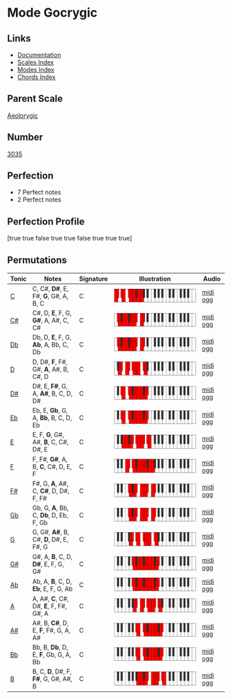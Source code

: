 # Mode Gocrygic

## Links

- [Documentation](index.md)
- [Scales Index](Scales.md)
- [Modes Index](Modes.md)
- [Chords Index](Chords.md)

## Parent Scale

[Aeolorygic](ScaleAeolorygic.md)

## Number

[3035](https://ianring.com/musictheory/scales/3035)

## Perfection

- 7 Perfect notes
- 2 Perfect notes

## Perfection Profile

[true true false true true false true true true]

## Permutations

| Tonic | Notes | Signature | Illustration | Audio |
|-------|-------|-----------|--------------|-------|
| [C](ModeCNaturalGocrygic.md) | C, C#, **D#**, E, F#, **G**, G#, A, B, C | C | ![CNaturalGocrygic](ModeCNaturalGocrygic.png) | [midi](ModeCNaturalGocrygic.mid) [ogg](ModeCNaturalGocrygic.ogg) |
| [C#](ModeCSharpGocrygic.md) | C#, D, **E**, F, G, **G#**, A, A#, C, C# | C | ![CSharpGocrygic](ModeCSharpGocrygic.png) | [midi](ModeCSharpGocrygic.mid) [ogg](ModeCSharpGocrygic.ogg) |
| [Db](ModeDFlatGocrygic.md) | Db, D, **E**, F, G, **Ab**, A, Bb, C, Db | C | ![DFlatGocrygic](ModeDFlatGocrygic.png) | [midi](ModeDFlatGocrygic.mid) [ogg](ModeDFlatGocrygic.ogg) |
| [D](ModeDNaturalGocrygic.md) | D, D#, **F**, F#, G#, **A**, A#, B, C#, D | C | ![DNaturalGocrygic](ModeDNaturalGocrygic.png) | [midi](ModeDNaturalGocrygic.mid) [ogg](ModeDNaturalGocrygic.ogg) |
| [D#](ModeDSharpGocrygic.md) | D#, E, **F#**, G, A, **A#**, B, C, D, D# | C | ![DSharpGocrygic](ModeDSharpGocrygic.png) | [midi](ModeDSharpGocrygic.mid) [ogg](ModeDSharpGocrygic.ogg) |
| [Eb](ModeEFlatGocrygic.md) | Eb, E, **Gb**, G, A, **Bb**, B, C, D, Eb | C | ![EFlatGocrygic](ModeEFlatGocrygic.png) | [midi](ModeEFlatGocrygic.mid) [ogg](ModeEFlatGocrygic.ogg) |
| [E](ModeENaturalGocrygic.md) | E, F, **G**, G#, A#, **B**, C, C#, D#, E | C | ![ENaturalGocrygic](ModeENaturalGocrygic.png) | [midi](ModeENaturalGocrygic.mid) [ogg](ModeENaturalGocrygic.ogg) |
| [F](ModeFNaturalGocrygic.md) | F, F#, **G#**, A, B, **C**, C#, D, E, F | C | ![FNaturalGocrygic](ModeFNaturalGocrygic.png) | [midi](ModeFNaturalGocrygic.mid) [ogg](ModeFNaturalGocrygic.ogg) |
| [F#](ModeFSharpGocrygic.md) | F#, G, **A**, A#, C, **C#**, D, D#, F, F# | C | ![FSharpGocrygic](ModeFSharpGocrygic.png) | [midi](ModeFSharpGocrygic.mid) [ogg](ModeFSharpGocrygic.ogg) |
| [Gb](ModeGFlatGocrygic.md) | Gb, G, **A**, Bb, C, **Db**, D, Eb, F, Gb | C | ![GFlatGocrygic](ModeGFlatGocrygic.png) | [midi](ModeGFlatGocrygic.mid) [ogg](ModeGFlatGocrygic.ogg) |
| [G](ModeGNaturalGocrygic.md) | G, G#, **A#**, B, C#, **D**, D#, E, F#, G | C | ![GNaturalGocrygic](ModeGNaturalGocrygic.png) | [midi](ModeGNaturalGocrygic.mid) [ogg](ModeGNaturalGocrygic.ogg) |
| [G#](ModeGSharpGocrygic.md) | G#, A, **B**, C, D, **D#**, E, F, G, G# | C | ![GSharpGocrygic](ModeGSharpGocrygic.png) | [midi](ModeGSharpGocrygic.mid) [ogg](ModeGSharpGocrygic.ogg) |
| [Ab](ModeAFlatGocrygic.md) | Ab, A, **B**, C, D, **Eb**, E, F, G, Ab | C | ![AFlatGocrygic](ModeAFlatGocrygic.png) | [midi](ModeAFlatGocrygic.mid) [ogg](ModeAFlatGocrygic.ogg) |
| [A](ModeANaturalGocrygic.md) | A, A#, **C**, C#, D#, **E**, F, F#, G#, A | C | ![ANaturalGocrygic](ModeANaturalGocrygic.png) | [midi](ModeANaturalGocrygic.mid) [ogg](ModeANaturalGocrygic.ogg) |
| [A#](ModeASharpGocrygic.md) | A#, B, **C#**, D, E, **F**, F#, G, A, A# | C | ![ASharpGocrygic](ModeASharpGocrygic.png) | [midi](ModeASharpGocrygic.mid) [ogg](ModeASharpGocrygic.ogg) |
| [Bb](ModeBFlatGocrygic.md) | Bb, B, **Db**, D, E, **F**, Gb, G, A, Bb | C | ![BFlatGocrygic](ModeBFlatGocrygic.png) | [midi](ModeBFlatGocrygic.mid) [ogg](ModeBFlatGocrygic.ogg) |
| [B](ModeBNaturalGocrygic.md) | B, C, **D**, D#, F, **F#**, G, G#, A#, B | C | ![BNaturalGocrygic](ModeBNaturalGocrygic.png) | [midi](ModeBNaturalGocrygic.mid) [ogg](ModeBNaturalGocrygic.ogg) |
